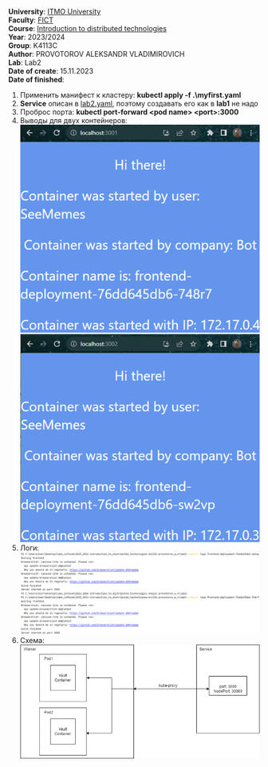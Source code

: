 **University**: [ITMO University](https://itmo.ru/ru/) \
**Faculty**: [FICT](https://fict.itmo.ru) \
**Course**: [Introduction to distributed technologies](https://github.com/itmo-ict-faculty/introduction-to-distributed-technologies) \
**Year**: 2023/2024 \
**Group**: K4113C \
**Author**: PROVOTOROV ALEKSANDR VLADIMIROVICH \
**Lab**: Lab2 \
**Date of create**: 15.11.2023 \
**Date of finished**: 
1. Применить манифест к кластеру: **kubectl apply -f .\myfirst.yaml**
2. **Service** описан в [lab2.yaml](lab2.yaml), поэтому создавать его как в **lab1** не надо
3. Проброс порта: **kubectl port-forward \<pod name\> \<port\>:3000**
4. Выводы для двух контейнеров: \
![cont1](img/cont1.png) ![cont2](img/cont2.png)
5. Логи: \
![логи](img/logs.png)
6. Схема: \
![схема контейнера и сервиса в кластере](img/scheme.png)